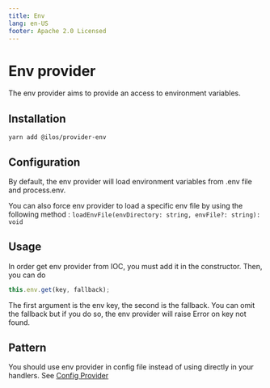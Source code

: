 ```yaml
---
title: Env
lang: en-US
footer: Apache 2.0 Licensed
---
```

# Env provider
The env provider aims to provide an access to environment variables.

## Installation
`yarn add @ilos/provider-env`

## Configuration
By default, the env provider will load environment variables from .env file and process.env.

You can also force env provider to load a specific env file by using the following method : `loadEnvFile(envDirectory: string, envFile?: string): void`


## Usage
In order get env provider from IOC, you must add it in the constructor. Then, you can do

```ts
this.env.get(key, fallback);
```

The first argument is the env key, the second is the fallback. You can omit the fallback but if you do so, the env provider will raise Error on key not found.

## Pattern
You should use env provider in config file instead of using directly in your handlers. See [Config Provider](/documentation/providers/config)
